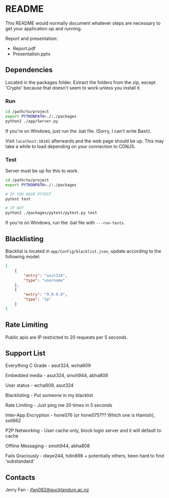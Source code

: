 # README #

This README would normally document whatever steps are necessary to get your 
application up and running.

Report and presentation:
* Report.pdf
* Presentation.pptx

## Dependencies ##

Located in the packages folder. Extract the folders from the zip, except 'Crypto' because that doesn't seem to work unless you install it.

### Run ###

```bash
cd /path/to/project
export PYTHONPATH=./:./packages
python2 ./app/Server.py
```

If you're on Windows, just run the .bat file. (Sorry, I can't write Bash).

Visit ```localhost:10101``` afterwards and the web page should be up. This may take a while to load depending on your connection to CDNJS.

### Test ###

Server must be up for this to work.

```bash
cd /path/to/project
export PYTHONPATH=./:./packages

# IF YOU HAVE PYTEST
pytest test

# IF NOT
python2 ./packages/pytest/pytest.py test
```

If you're on Windows, run the .bat file with ```---run-tests```.

## Blacklisting ##

Blacklist is located in ```app/Config/blacklist.json```, update according to the following model:

```json
[ 
    { 
        "entry": "asut324", 
        "type": "username" 
    }, 
    { 
        "entry": "9.9.9.9", 
        "type": "ip" 
    } 
]
```

## Rate Limiting ##

Public apis are IP restricted to 20 requests per 5 seconds.


## Support List ##

Everything C Grade - asut324, wcha609

Embedded media - asut324, smoh944, abha808

User status - wcha609, asut324

Blacklisting - Put someone in my blacklist

Rate Limiting - Just ping me 20 times in 5 seconds

Inter-App Encryption - hone076 (or hone075??? Which one is Hamish), ssit662

P2P Networking - User cache only, block login server and it will default to cache

Offline Messaging - smoh944, abha808

Fails Graciously - dwye244, hdin898 + potentially others, been hard to find 'substandard'

## Contacts ##

Jerry Fan - jfan082@aucklanduni.ac.nz
